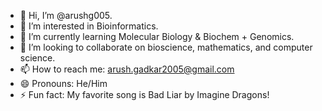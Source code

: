 - 👋 Hi, I’m @arushg005.
- 👀 I’m interested in Bioinformatics.
- 🌱 I’m currently learning Molecular Biology & Biochem + Genomics.
- 💞️ I’m looking to collaborate on bioscience, mathematics, and computer science.
- 📫 How to reach me: arush.gadkar2005@gmail.com
- 😄 Pronouns: He/Him
- ⚡ Fun fact: My favorite song is Bad Liar by Imagine Dragons!

<!---
arushg205/arushg205 is a ✨ special ✨ repository because its `README.md` (this file) appears on your GitHub profile.
You can click the Preview link to take a look at your changes.
--->
